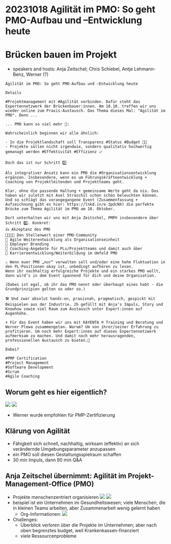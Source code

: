 # 20231018 Agilität im PMO: So geht PMO-Aufbau und –Entwicklung heute

# Brücken bauen im Projekt
* speakers and hosts: Anja Zeitschel; Chris Schiebel, Antje Lehmann-Benz, Werner (?)

```
Agilität im PMO: So geht PMO-Aufbau und –Entwicklung heute

Details

#Projektmanagement mit #Agilität verbinden. Dafür steht das Expertennetzwerk der Brückenbauer:innen. Am 18.10. treffen wir uns wieder online zum Praxis-Austausch. Das Thema dieses Mal: "Agilität im PMO". Denn ...

... PMO kann so viel mehr 🙌:

Wahrscheinlich beginnen wir alle ähnlich:

- In die Projektlandschaft soll Transparenz #Status #Budget 👩‍🏫
- Projekte sollen nicht irgendwie, sondern qualitativ hochwertig gemanagt werden #Effektivität #Effizienz 📈

Doch das ist nur Schritt 1️⃣

Als integrativer Ansatz kann ein PMO die #Organisationsentwicklung ergänzen. Insbesondere, wenn es um Führungskräfteentwicklung + Coaching von Projektleitenden und Projektteams geht.

Klar, ohne die passende Haltung + gemeinsame Werte geht da nix. Das haben wir zuletzt mit Axel Straschil schon schön beleuchten können. Und so schlägt das vorangegangene Event (Zusammenfassung + Aufzeichnung gibt es hier: https://lnkd.in/e-3pdcNX) die perfekte Brücke zum Thema Agilität im PMO am 18. Oktober.

Dort unterhalten wir uns mit Anja Zeitschel, PMP® insbesondere über Schritt 2️⃣. Konkret:
👍 Akzeptanz des PMO
👨‍👨‍👦‍👦 Den Stellenwert einer PMO-Community
🐍 Agile Weiterentwicklung als Organisationseinheit
🤳 Employer Branding
🤝 Coaching-Angebote für PLs/Projektteams und damit auch über
🤴 Karriereentwicklung/Weiterbildung im Umfeld PMO

⚠️ Wenn euer PMO „nur“ verwalten soll und/oder eine hohe Fluktuation in den PL-Positionen okay ist, unbedingt aufhören zu lesen.
Wenn ihr nachhaltig erfolgreiche Projekte und ein starkes PMO wollt, dann wird’s in dem Event spannend für dich und deine Organisation.

(Dabei ist egal, ob ihr das PMO nennt oder überhaupt eines habt - die Grundprinzipien gelten so oder so.)

🛠 Und zwar absolut hands-on, praxisnah, pragmatisch, gespickt mit Beispielen aus der Industrie. 2h gefüllt mit Anja’s Impuls, Story und Knowhow sowie viel Raum zum Austausch unter Expert:innen auf Augenhöhe.

⚜️ Für das Event haben wir uns mit KAYENTA ® Training und Beratung und Werner Plewa zusammengetan. Warum? Um von ihrer/seiner Erfahrung zu profitieren. Um noch mehr Expert:innen auf dieses Expertennetzwerk aufmerksam zu machen. Und damit noch mehr herausragenden, professionellen Austausch zu bieten.🔆

Dabei?

#PMP Certification
#Project Management
#Software Development
#Scrum
#Agile Coaching
```

## Worum geht es hier eigentlich?
![](img00.png)
![](img01.png)
* Werner wurde empfohlen für PMP-Zertifizierung

## Klärung von Agilität
* Fähigkeit sich schnell, nachhaltig, wirksam (effektiv) an sich verändernde Umgebungsparameter anzupassen
* ein PMO soll diesen Gestaltungsspielraum schaffen
* 30 min Impuls, dann 90 min Q&A

## Anja Zeitschel übernimmt: Agilität im Projekt-Management-Office (PMO)
* Projekte menschenzentriert organisieren
![](img02.png)
![](img03.png)
* beispiel ist ein Unternehmen im Gesundheitswesen; viele Menschen, die in kleinen Teams arbeiten, aber Zusammenarbeit wenig gelernt haben
  * Org-Informationen:
![](img04.png)
* Challenges:
  * Überblick verloren über die Projekte im Unternehmen; aber nach oben begrenztes budget, weil Krankenkassen-finanziert
  * viele Ressourcenprobleme


